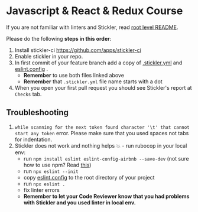# Javascript & React & Redux Course


If you are not familiar with linters and Stickler, read [root level README](../README.md).

Please do the following **steps in this order**:

1. Install stickler-ci https://github.com/apps/stickler-ci
2. Enable stickler in your repo.
3. In first commit of your feature branch add a copy of [.stickler.yml](./.stickler.yml) and [eslint.config](./eslint.config) .
    - **Remember** to use both files linked above
    - **Remember** that `.stickler.yml` file name starts with a dot
4. When you open your first pull request you should see Stickler's report at `Checks` tab.


## Troubleshooting

1. `while scanning for the next token found character '\t' that cannot start any token` error.
    Please make sure that you used spaces not tabs for indentation.
2. Stickler does not work and nothing helps 💥 - run rubocop in your local env:
    - run `npm install eslint eslint-config-airbnb --save-dev`  (not sure how to use npm? Read [this](https://docs.npmjs.com/downloading-and-installing-node-js-and-npm))
    - run `npx eslint --init`
    - copy [eslint.config](./eslint.config) to the root directory of your project
    - run `npx eslint .`
    - fix linter errors
    - **Remember to let your Code Reviewer know that you had problems with Stickler and you used linter in local env.**

